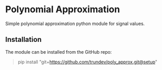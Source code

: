 # Polynomial Approximation

Simple polynomial approximation python module for signal values.

## Installation

The module can be installed from the GitHub repo:

> pip install "git+https://github.com/trundev/poly_approx.git@setup"
